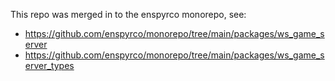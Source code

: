 This repo was merged in to the enspyrco monorepo, see:

- https://github.com/enspyrco/monorepo/tree/main/packages/ws_game_server
- https://github.com/enspyrco/monorepo/tree/main/packages/ws_game_server_types